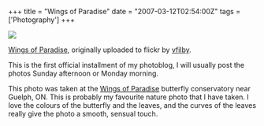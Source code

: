 +++
title = "Wings of Paradise"
date = "2007-03-12T02:54:00Z"
tags = ['Photography']
+++

[
![](http://farm1.static.flickr.com/27/103768562_b5e5956b43.jpg)](http://www.flickr.com/photos/vfilby/103768562/
"photo sharing" )

[Wings of Paradise](http://www.flickr.com/photos/vfilby/103768562/),
originally uploaded to flickr by
[vfilby](http://www.flickr.com/people/vfilby/).

This is the first official installment of my photoblog, I will usually post
the photos Sunday afternoon or Monday morning.

This photo was taken at the [Wings of
Paradise](http://www.wingsofparadise.com/) butterfly conservatory near Guelph,
ON. This is probably my favourite nature photo that I have taken. I love the
colours of the butterfly and the leaves, and the curves of the leaves really
give the photo a smooth, sensual touch.


